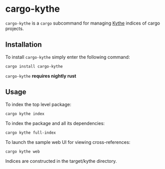 # cargo-kythe
`cargo-kythe` is a `cargo` subcommand for managing [Kythe](https://kythe.io) indices of cargo projects. 

## Installation
To install `cargo-kythe` simply enter the following command:

```
cargo install cargo-kythe
```

`cargo-kythe` **requires nightly rust**

## Usage
To index the top level package:

```
cargo kythe index
```

To index the package and all its dependencies:

```
cargo kythe full-index
```

To launch the sample web UI for viewing cross-references:

```
cargo kythe web
```

Indices are constructed in the target/kythe directory.
